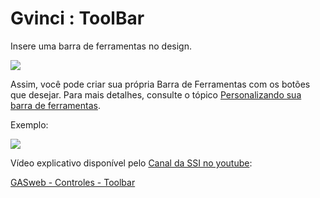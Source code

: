 # Gvinci : ToolBar

Insere uma barra de ferramentas no design.

![](http://www.gvinci.com.br/manual/toolbar5gv5.zoom80.png)

Assim, você pode criar sua própria Barra de Ferramentas com os botões que desejar. Para mais detalhes, consulte o tópico [Personalizando sua barra de ferramentas](http://www.gvinci.com.br/manual/personalizando_sua_barra_de_fe.htm).

Exemplo:

![](http://www.gvinci.com.br/manual/principalbar.png)

  
Vídeo explicativo disponível pelo [Canal da SSI no youtube](https://www.youtube.com/user/SSITecnologia):

[GASweb - Controles - Toolbar](https://www.youtube.com/watch?v=C3H6igRYsEI)


